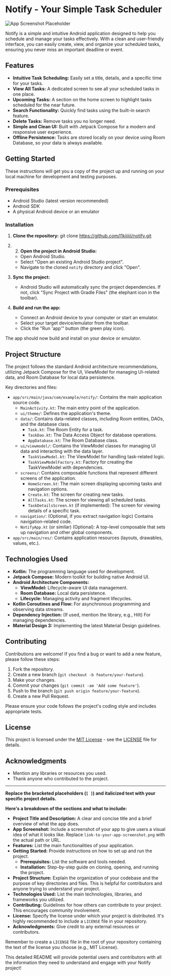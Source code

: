 # Notify - Your Simple Task Scheduler

![App Screenshot Placeholder](link-to-your-app-screenshot.png)

Notify is a simple and intuitive Android application designed to help you schedule and manage your tasks effectively. With a clean and user-friendly interface, you can easily create, view, and organize your scheduled tasks, ensuring you never miss an important deadline or event.

## Features

*   **Intuitive Task Scheduling:** Easily set a title, details, and a specific time for your tasks.
*   **View All Tasks:** A dedicated screen to see all your scheduled tasks in one place.
*   **Upcoming Tasks:** A section on the home screen to highlight tasks scheduled for the near future.
*   **Search Functionality:** Quickly find tasks using the built-in search feature.
*   **Delete Tasks:** Remove tasks you no longer need.
*   **Simple and Clean UI:** Built with Jetpack Compose for a modern and responsive user experience.
*   **Offline Persistence:** Tasks are stored locally on your device using Room Database, so your data is always available.

## Getting Started

These instructions will get you a copy of the project up and running on your local machine for development and testing purposes.

### Prerequisites

*   Android Studio (latest version recommended)
*   Android SDK
*   A physical Android device or an emulator

### Installation

1.  **Clone the repository:** git clone https://github.com/l1kiiiiii/notify.git
2.  2.  **Open the project in Android Studio:**
    *   Open Android Studio.
    *   Select "Open an existing Android Studio project".
    *   Navigate to the cloned `notify` directory and click "Open".

3.  **Sync the project:**
    *   Android Studio will automatically sync the project dependencies. If not, click "Sync Project with Gradle Files" (the elephant icon in the toolbar).

4.  **Build and run the app:**
    *   Connect an Android device to your computer or start an emulator.
    *   Select your target device/emulator from the toolbar.
    *   Click the "Run 'app'" button (the green play icon).

The app should now build and install on your device or emulator.

## Project Structure

The project follows the standard Android architecture recommendations, utilizing Jetpack Compose for the UI, ViewModel for managing UI-related data, and Room Database for local data persistence.

Key directories and files:

*   `app/src/main/java/com/example/notify/`: Contains the main application source code.
    *   `MainActivity.kt`: The main entry point of the application.
    *   `ui/theme/`: Defines the application's theme.
    *   `data/`: Contains data-related classes, including Room entities, DAOs, and the database class.
        *   `Task.kt`: The Room Entity for a task.
        *   `TaskDao.kt`: The Data Access Object for database operations.
        *   `AppDatabase.kt`: The Room Database class.
    *   `ui/viewmodel/`: Contains the ViewModel classes for managing UI data and interacting with the data layer.
        *   `TaskViewModel.kt`: The ViewModel for handling task-related logic.
        *   `TaskViewModelFactory.kt`: Factory for creating the TaskViewModel with dependencies.
    *   `screens/`: Contains composable functions that represent different screens of the application.
        *   `HomeScreen.kt`: The main screen displaying upcoming tasks and navigation options.
        *   `Create.kt`: The screen for creating new tasks.
        *   `AllTasks.kt`: The screen for viewing all scheduled tasks.
        *   `TaskDetailsScreen.kt` (if implemented): The screen for viewing details of a specific task.
    *   `navigation/`: (Optional, if you extract navigation logic) Contains navigation-related code.
    *   `NotifyApp.kt` (or similar) (Optional): A top-level composable that sets up navigation and other global components.
*   `app/src/main/res/`: Contains application resources (layouts, drawables, values, etc.).

## Technologies Used

*   **Kotlin:** The programming language used for development.
*   **Jetpack Compose:** Modern toolkit for building native Android UI.
*   **Android Architecture Components:**
    *   **ViewModel:** Lifecycle-aware UI data management.
    *   **Room Database:** Local data persistence.
    *   **Lifecycle:** Managing activity and fragment lifecycles.
*   **Kotlin Coroutines and Flow:** For asynchronous programming and observing data streams.
*   **Dependency Injection:** (If used, mention the library, e.g., Hilt) For managing dependencies.
*   **Material Design 3:** Implementing the latest Material Design guidelines.

## Contributing

Contributions are welcome! If you find a bug or want to add a new feature, please follow these steps:

1.  Fork the repository.
2.  Create a new branch (`git checkout -b feature/your-feature`).
3.  Make your changes.
4.  Commit your changes (`git commit -am 'Add some feature'`).
5.  Push to the branch (`git push origin feature/your-feature`).
6.  Create a new Pull Request.

Please ensure your code follows the project's coding style and includes appropriate tests.

## License

This project is licensed under the [MIT License](LICENSE) - see the [LICENSE](LICENSE) file for details.

## Acknowledgments

*   Mention any libraries or resources you used.
*   Thank anyone who contributed to the project.

---

**Replace the bracketed placeholders (`[ ]`) and italicized text with your specific project details.**

**Here's a breakdown of the sections and what to include:**

*   **Project Title and Description:** A clear and concise title and a brief overview of what the app does.
*   **App Screenshot:** Include a screenshot of your app to give users a visual idea of what it looks like. Replace `link-to-your-app-screenshot.png` with the actual path or URL.
*   **Features:** List the main functionalities of your application.
*   **Getting Started:** Provide instructions on how to set up and run the project.
    *   **Prerequisites:** List the software and tools needed.
    *   **Installation:** Step-by-step guide on cloning, opening, and running the project.
*   **Project Structure:** Explain the organization of your codebase and the purpose of key directories and files. This is helpful for contributors and anyone trying to understand your project.
*   **Technologies Used:** List the main technologies, libraries, and frameworks you utilized.
*   **Contributing:** Guidelines for how others can contribute to your project. This encourages community involvement.
*   **License:** Specify the license under which your project is distributed. It's highly recommended to include a `LICENSE` file in your repository.
*   **Acknowledgments:** Give credit to any external resources or contributors.

Remember to create a `LICENSE` file in the root of your repository containing the text of the license you choose (e.g., MIT License).

This detailed README will provide potential users and contributors with all the information they need to understand and engage with your Notify project!
